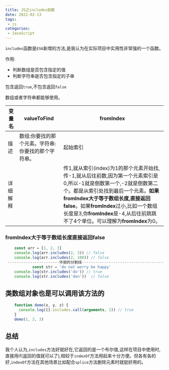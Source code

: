 ```yaml
---
title: JS之includes函数
date: 2022-02-13
tags:
 - js
categories:
 - JavaScript
---
```

`includes`函数是`ES6`新增的方法,是我认为在实际项目中实用性非常强的一个函数。

作用: 

* 判断数组是否包含指定的值
* 判断字符串是否包含指定的子串

包含返回`true`,不包含返回`false`

数组或者字符串都能够使用。

| 变量名   | **valueToFind**                                    | **fromIndex**                                                |
| -------- | -------------------------------------------------- | ------------------------------------------------------------ |
| 描述     | 数组:你要找的那个元素。字符串:你要找的那个字符串。 | 起始索引                                                     |
| 详细解释 |                                                    | 传1,就从索引(index)为1的那个元素开始找,传-1,就从后往前数,因为第一个元素索引是0,所以-1就是倒数第一个,-2就是倒数第二个。都是从索引处找到最后一个元素。**如果fromIndex大于等于数组长度,直接返回false**。如果**fromIndex**过小,比如一个数组长度是3,你**fromIndex**是-4,从后往前跳跳不了4个单位。可以理解为**fromIndex**为0。 |

### **fromIndex**大于等于数组长度直接返回false

```js
    const arr = [1, 2, 3]
    console.log(arr.includes(2, 3)) // false
    console.log(arr.includes(2, 100)) // false
 -----------------------华丽的分割线--------------------------------------
            const str = 'do not worry be happy'
    console.log(str.includes('do')) // true
    console.log(str.includes('don'))  // false
```

## 类数组对象也是可以调用该方法的

```js
    function demo(x, y, z) {
      console.log([].includes.call(arguments, 1)) // true
    }
    demo(1, 2, 3)
```

## 总结

我个人认为,`includes`方法好就好在,它返回的是一个布尔值,这样在项目中使用时,直接用if(返回的值就可以了),相较于`indexOf`方法用起来十分方便。但各有各的好,`indexOf`方法在其他场景比如配合`splice`方法删除元素时就挺好用的。
